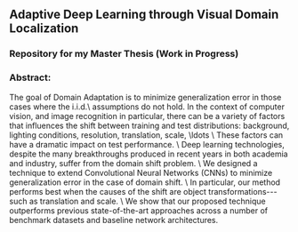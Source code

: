 Adaptive Deep Learning through Visual Domain Localization
---------------------------------------------------------

### Repository for my Master Thesis (Work in Progress)

### Abstract:
The goal of Domain Adaptation is to minimize generalization error in those cases where the
i.i.d.\ assumptions do not hold. In the context of computer vision, and image recognition
in particular, there can be a variety of factors that influences the shift between
training and test distributions: background, lighting conditions, resolution, translation, scale, \ldots \\
These factors can have a dramatic impact on test performance. \\
Deep learning technologies, despite the many breakthroughs produced in recent years in both academia and
industry, suffer from the domain shift problem. \\
We designed a technique to extend Convolutional Neural Networks (CNNs) to minimize generalization
error in the case of domain shift. \\
In particular, our method performs best when the causes of the shift are object transformations---
such as translation and scale. \\
We show that our proposed technique outperforms previous state-of-the-art approaches across a number
of benchmark datasets and baseline network architectures.
